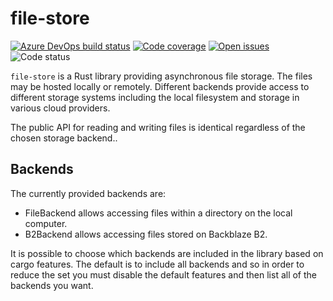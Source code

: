 # file-store

[![Azure DevOps build status](https://img.shields.io/azure-devops/build/FractalBrew/4572c68a-521b-44c3-bf78-88b056b098be/1)](https://dev.azure.com/FractalBrew/File%20Store/_build?definitionId=1)
[![Code coverage](https://img.shields.io/coveralls/github/FractalBrew/file-store-rs)](https://coveralls.io/github/FractalBrew/file-store-rs?branch=master)
[![Open issues](https://img.shields.io/github/issues-raw/FractalBrew/file-store-rs)](https://github.com/FractalBrew/file-store-rs/issues)
![Code status](https://img.shields.io/badge/status-pre--alpha-red)

`file-store` is a Rust library providing asynchronous file storage. The files may be hosted locally or remotely. Different backends provide access to different storage systems including the local filesystem and storage in various cloud providers.

The public API for reading and writing files is identical regardless of the chosen storage backend..

## Backends

The currently provided backends are:

* FileBackend allows accessing files within a directory on the local computer.
* B2Backend allows accessing files stored on Backblaze B2.

It is possible to choose which backends are included in the library based on cargo features. The default is to include all backends and so in order to reduce the set you must disable the default features and then list all of the backends you want.

